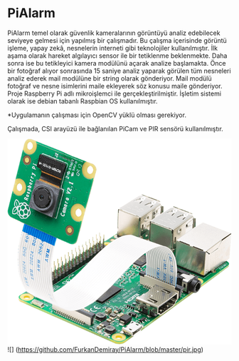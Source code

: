 # PiAlarm
PiAlarm temel olarak güvenlik kameralarının görüntüyü analiz edebilecek seviyeye gelmesi için yapılmış bir çalışmadır. 
Bu çalışma içerisinde görüntü işleme, yapay zekâ, nesnelerin interneti gibi teknolojiler kullanılmıştır.
İlk aşama olarak hareket algılayıcı sensor ile bir tetiklenme beklenmekte. Daha sonra ise bu tetikleyici kamera modülünü açarak analize başlamakta. Önce bir fotoğraf alıyor sonrasında 15 saniye analiz yaparak görülen tüm nesneleri analiz ederek mail modülüne bir string olarak gönderiyor. Mail modülü fotoğraf ve nesne isimlerini maile ekleyerek söz konusu maile gönderiyor.
Proje Raspberry Pi adlı mikroişlemci ile gerçekleştirilmiştir. İşletim sistemi olarak ise debian tabanlı Raspbian OS kullanılmıştır.

*Uygulamanın çalışması için OpenCV yüklü olması gerekiyor.

Çalışmada, CSI arayüzü ile bağlanılan PiCam ve PIR sensörü kullanılmıştır.

![](https://github.com/FurkanDemiray/PiAlarm/blob/master/picam.png) ![]
(https://github.com/FurkanDemiray/PiAlarm/blob/master/pir.jpg)
